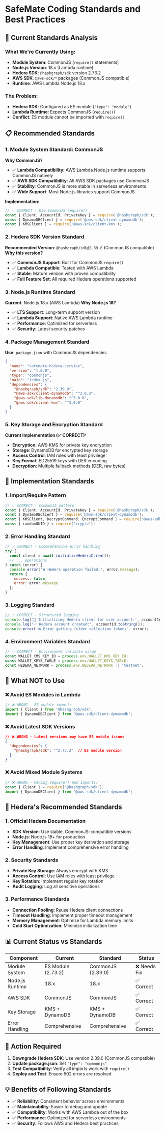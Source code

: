 # SafeMate Coding Standards and Best Practices

## 🎯 **Current Standards Analysis**

### **What We're Currently Using:**
- **Module System**: CommonJS (`require()` statements)
- **Node.js Version**: 18.x (Lambda runtime)
- **Hedera SDK**: `@hashgraph/sdk` version 2.73.2
- **AWS SDK**: `@aws-sdk/*` packages (CommonJS compatible)
- **Runtime**: AWS Lambda Node.js 18.x

### **The Problem:**
- **Hedera SDK**: Configured as ES module (`"type": "module"`)
- **Lambda Runtime**: Expects CommonJS (`require()`)
- **Conflict**: ES module cannot be imported with `require()`

## 📋 **Recommended Standards**

### **1. Module System Standard: CommonJS**
**Why CommonJS?**
- ✅ **Lambda Compatibility**: AWS Lambda Node.js runtime supports CommonJS natively
- ✅ **AWS SDK Compatibility**: All AWS SDK packages use CommonJS
- ✅ **Stability**: CommonJS is more stable in serverless environments
- ✅ **Wide Support**: Most Node.js libraries support CommonJS

**Implementation:**
```javascript
// ✅ CORRECT - Use CommonJS require()
const { Client, AccountId, PrivateKey } = require('@hashgraph/sdk');
const { DynamoDBClient } = require('@aws-sdk/client-dynamodb');
const { KMSClient } = require('@aws-sdk/client-kms');
```

### **2. Hedera SDK Version Standard**
**Recommended Version**: `@hashgraph/sdk@2.39.0` (CommonJS compatible)
**Why this version?**
- ✅ **CommonJS Support**: Built for CommonJS `require()`
- ✅ **Lambda Compatible**: Tested with AWS Lambda
- ✅ **Stable**: Mature version with proven compatibility
- ✅ **Full Feature Set**: All required Hedera operations supported

### **3. Node.js Runtime Standard**
**Current**: Node.js 18.x (AWS Lambda)
**Why Node.js 18?**
- ✅ **LTS Support**: Long-term support version
- ✅ **Lambda Support**: Native AWS Lambda runtime
- ✅ **Performance**: Optimized for serverless
- ✅ **Security**: Latest security patches

### **4. Package Management Standard**
**Use**: `package.json` with CommonJS dependencies
```json
{
  "name": "safemate-hedera-service",
  "version": "1.0.0",
  "type": "commonjs",
  "main": "index.js",
  "dependencies": {
    "@hashgraph/sdk": "2.39.0",
    "@aws-sdk/client-dynamodb": "^3.0.0",
    "@aws-sdk/lib-dynamodb": "^3.0.0",
    "@aws-sdk/client-kms": "^3.0.0"
  }
}
```

### **5. Key Storage and Encryption Standard**
**Current Implementation (✅ CORRECT):**
- **Encryption**: AWS KMS for private key encryption
- **Storage**: DynamoDB for encrypted key storage
- **Access Control**: IAM roles with least privilege
- **Key Format**: ED25519 keys with DER encoding
- **Decryption**: Multiple fallback methods (DER, raw bytes)

## 🔧 **Implementation Standards**

### **1. Import/Require Pattern**
```javascript
// ✅ CORRECT - CommonJS pattern
const { Client, AccountId, PrivateKey } = require('@hashgraph/sdk');
const { DynamoDBClient } = require('@aws-sdk/client-dynamodb');
const { KMSClient, DecryptCommand, EncryptCommand } = require('@aws-sdk/client-kms');
const { randomUUID } = require('crypto');
```

### **2. Error Handling Standard**
```javascript
// ✅ CORRECT - Comprehensive error handling
try {
  const client = await initializeHederaClient();
  // ... operations
} catch (error) {
  console.error('❌ Hedera operation failed:', error.message);
  return {
    success: false,
    error: error.message
  };
}
```

### **3. Logging Standard**
```javascript
// ✅ CORRECT - Structured logging
console.log('🔧 Initializing Hedera client for user account:', accountId);
console.log('✅ Hedera account created:', accountId.toString());
console.error('❌ Error getting folder collection token:', error);
```

### **4. Environment Variables Standard**
```javascript
// ✅ CORRECT - Environment variable usage
const WALLET_KMS_KEY_ID = process.env.WALLET_KMS_KEY_ID;
const WALLET_KEYS_TABLE = process.env.WALLET_KEYS_TABLE;
const HEDERA_NETWORK = process.env.HEDERA_NETWORK || 'testnet';
```

## 🚨 **What NOT to Use**

### **❌ Avoid ES Modules in Lambda**
```javascript
// ❌ WRONG - ES module imports
import { Client } from '@hashgraph/sdk';
import { DynamoDBClient } from '@aws-sdk/client-dynamodb';
```

### **❌ Avoid Latest SDK Versions**
```json
// ❌ WRONG - Latest versions may have ES module issues
{
  "dependencies": {
    "@hashgraph/sdk": "^2.73.2"  // ES module version
  }
}
```

### **❌ Avoid Mixed Module Systems**
```javascript
// ❌ WRONG - Mixing require() and import()
const { Client } = require('@hashgraph/sdk');
import { DynamoDBClient } from '@aws-sdk/client-dynamodb';
```

## 🎯 **Hedera's Recommended Standards**

### **1. Official Hedera Documentation**
- **SDK Version**: Use stable, CommonJS-compatible versions
- **Node.js**: Node.js 18+ for production
- **Key Management**: Use proper key derivation and storage
- **Error Handling**: Implement comprehensive error handling

### **2. Security Standards**
- **Private Key Storage**: Always encrypt with KMS
- **Access Control**: Use IAM roles with least privilege
- **Key Rotation**: Implement regular key rotation
- **Audit Logging**: Log all sensitive operations

### **3. Performance Standards**
- **Connection Pooling**: Reuse Hedera client connections
- **Timeout Handling**: Implement proper timeout management
- **Memory Management**: Optimize for Lambda memory limits
- **Cold Start Optimization**: Minimize initialization time

## 📊 **Current Status vs Standards**

| Component | Current | Standard | Status |
|-----------|---------|----------|--------|
| Module System | ES Module (2.73.2) | CommonJS (2.39.0) | ❌ Needs Fix |
| Node.js Runtime | 18.x | 18.x | ✅ Correct |
| AWS SDK | CommonJS | CommonJS | ✅ Correct |
| Key Storage | KMS + DynamoDB | KMS + DynamoDB | ✅ Correct |
| Error Handling | Comprehensive | Comprehensive | ✅ Correct |

## 🔧 **Action Required**

1. **Downgrade Hedera SDK**: Use version 2.39.0 (CommonJS compatible)
2. **Update package.json**: Set `"type": "commonjs"`
3. **Test Compatibility**: Verify all imports work with `require()`
4. **Deploy and Test**: Ensure 502 errors are resolved

## 💡 **Benefits of Following Standards**

- ✅ **Reliability**: Consistent behavior across environments
- ✅ **Maintainability**: Easier to debug and update
- ✅ **Compatibility**: Works with AWS Lambda out of the box
- ✅ **Performance**: Optimized for serverless environments
- ✅ **Security**: Follows AWS and Hedera best practices
